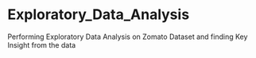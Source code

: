 # Exploratory_Data_Analysis
Performing Exploratory Data Analysis on Zomato Dataset and finding Key Insight from the data
